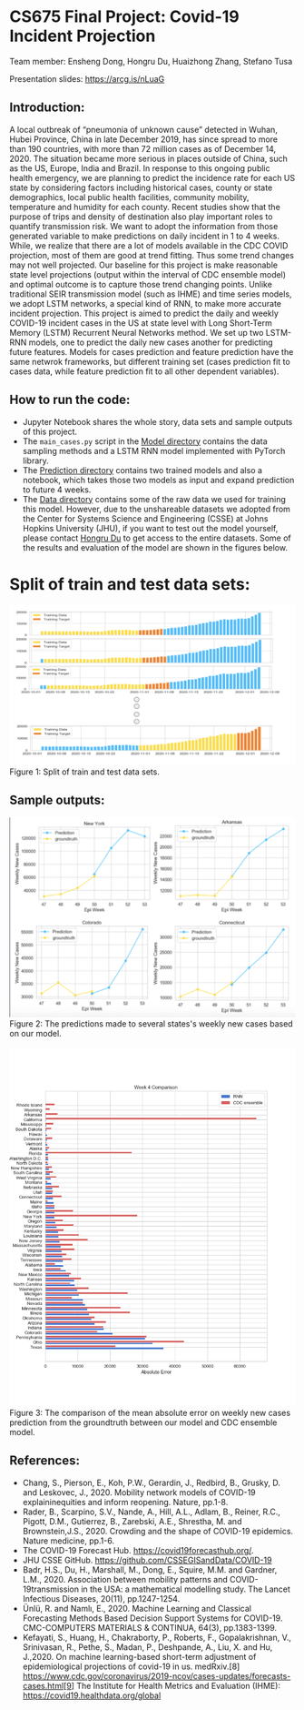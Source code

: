 # CS675 Final Project: Covid-19 Incident Projection <br>

Team member: Ensheng Dong, Hongru Du, Huaizhong Zhang, Stefano Tusa <br>

Presentation slides: https://arcg.is/nLuaG


## Introduction:

A local outbreak of “pneumonia of unknown cause” detected in Wuhan, Hubei Province, China in late December 2019, has since spread to more than 190 countries, with more than 72 million cases as of December 14, 2020. The situation became more serious in places outside of China, such as the US, Europe, India and Brazil. In response to this ongoing public health emergency, we are planning to predict the incidence rate for each US state by considering factors including historical cases, county or state demographics, local public health facilities, community mobility, temperature and humidity for each county. Recent studies show that the purpose of trips and density of destination also play important roles to quantify transmission risk. We want to adopt the information from those generated variable to make predictions on daily incident in 1 to 4 weeks. While, we realize that there are a lot of models available in the CDC COVID projection, most of them are good at trend fitting. Thus some trend changes may not well projected. Our baseline for this project is make reasonable state level projections (output within the interval of CDC ensemble model) and optimal outcome is to capture those trend changing points. Unlike traditional SEIR transmission model (such as IHME) and time series models, we adopt LSTM networks, a special kind of RNN, to make more accurate incident projection. This project is aimed to predict the daily and weekly COVID-19 incident cases in the US at state level with Long Short-Term Memory (LSTM) Recurrent Neural Networks method. We set up two LSTM-RNN models, one to predict the daily new cases another for predicting future features. Models for cases prediction and feature prediction have the same netwrok frameworks, but different training set (cases prediction fit to cases data, while feature prediction fit to all other dependent variables). 


## How to run the code:

- Jupyter Notebook shares the whole story, data sets and sample outputs of this project.
- The `main_cases.py` script in the [Model directory](https://github.com/hongru94/CS675_final_project/tree/main/Model) contains the data sampling methods and a LSTM RNN model implemented with PyTorch library. 
- The [Prediction directory](https://github.com/hongru94/CS675_final_project/tree/main/Predictions) contains two trained models and also a notebook, which takes those two models as input and expand prediction to future 4 weeks. 
- The [Data directory](https://github.com/hongru94/CS675_final_project/tree/main/Data) contains some of the raw data we used for training this model. However, due to the unshareable datasets we adopted from the Center for Systems Science and Engineering (CSSE) at Johns Hopkins University (JHU), if you want to test out the model yourself, please contact [Hongru Du](mailto:hd9@jhu.edu) to get access to the entire datasets. Some of the results and evaluation of the model are shown in the figures below.

# Split of train and test data sets:

![Image text](https://github.com/enshengdong/CS675_final_project/blob/main/split.png)   
Figure 1: Split of train and test data sets.<br>

## Sample outputs:

![Image text](https://github.com/arthurzhang434/CS675_final_project/blob/main/weekly.png)   
Figure 2: The predictions made to several states's weekly new cases based on our model.<br>
<br>
![Image text](https://github.com/arthurzhang434/CS675_final_project/blob/main/model_comparison_week46.png)   
Figure 3: The comparison of the mean absolute error on weekly new cases prediction from the groundtruth between our model and CDC ensemble model. <br>

## References:

- Chang, S., Pierson, E., Koh, P.W., Gerardin, J., Redbird, B., Grusky, D. and Leskovec, J., 2020. Mobility network models of COVID-19 explaininequities and inform reopening. Nature, pp.1-8.
- Rader, B., Scarpino, S.V., Nande, A., Hill, A.L., Adlam, B., Reiner, R.C., Pigott, D.M., Gutierrez, B., Zarebski, A.E., Shrestha, M. and Brownstein,J.S., 2020. Crowding and the shape of COVID-19 epidemics. Nature medicine, pp.1-6.
- The COVID-19 Forecast Hub. https://covid19forecasthub.org/.
- JHU CSSE GitHub. https://github.com/CSSEGISandData/COVID-19
- Badr, H.S., Du, H., Marshall, M., Dong, E., Squire, M.M. and Gardner, L.M., 2020.  Association between mobility patterns and COVID-19transmission in the USA: a mathematical modelling study. The Lancet Infectious Diseases, 20(11), pp.1247-1254.
- Ünlü, R. and Namlı, E., 2020.  Machine Learning and Classical Forecasting Methods Based Decision Support Systems for COVID-19.  CMC-COMPUTERS MATERIALS & CONTINUA, 64(3), pp.1383-1399.
- Kefayati, S., Huang, H., Chakraborty, P., Roberts, F., Gopalakrishnan, V., Srinivasan, R., Pethe, S., Madan, P., Deshpande, A., Liu, X. and Hu, J.,2020. On machine learning-based short-term adjustment of epidemiological projections of covid-19 in us. medRxiv.[8] https://www.cdc.gov/coronavirus/2019-ncov/cases-updates/forecasts-cases.html[9] The Institute for Health Metrics and Evaluation (IHME): https://covid19.healthdata.org/global
